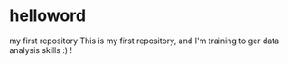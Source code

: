 # helloword
my first repository
This is my first repository, and I'm training to ger data analysis skills :) !
